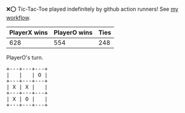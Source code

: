 :x::o: Tic-Tac-Toe played indefinitely by github action runners! See [my workflow](.github/workflows/play.yaml).

|PlayerX wins|PlayerO wins|Ties|
|-|-|-|
|628|554|248|

PlayerO's turn.

<pre>
+---+---+---+
|   |   | O |
+---+---+---+
| X | X |   |
+---+---+---+
| X | O |   |
+---+---+---+
</pre>